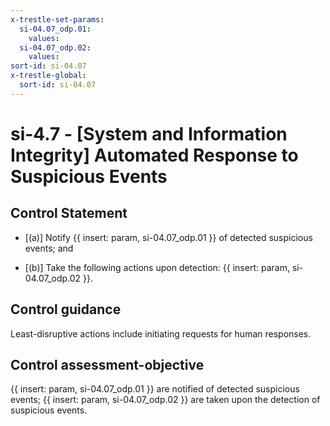 ```yaml
---
x-trestle-set-params:
  si-04.07_odp.01:
    values:
  si-04.07_odp.02:
    values:
sort-id: si-04.07
x-trestle-global:
  sort-id: si-04.07
---
```


# si-4.7 - \[System and Information Integrity\] Automated Response to Suspicious Events

## Control Statement

- \[(a)\] Notify {{ insert: param, si-04.07_odp.01 }} of detected suspicious events; and

- \[(b)\] Take the following actions upon detection: {{ insert: param, si-04.07_odp.02 }}.

## Control guidance

Least-disruptive actions include initiating requests for human responses.

## Control assessment-objective

{{ insert: param, si-04.07_odp.01 }} are notified of detected suspicious events;
{{ insert: param, si-04.07_odp.02 }} are taken upon the detection of suspicious events.
